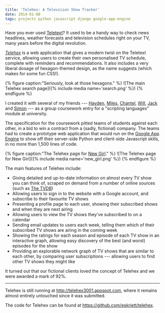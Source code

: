 ```yaml
---
title: 'Telehex: A Television Show Tracker'
date: 2014-01-08
tags: projects python javascript django google-app-engine
---
```


Have you ever used [Teletext](https://en.wikipedia.org/wiki/Teletext)? It used to be a handy way to check news headlines, weather forecasts and television schedules right on your TV, many years before the digital revolution.

[*Telehex*](http://telehex3001.appspot.com) is a web application that gives a modern twist on the Teletext service, allowing users to create their own personalised TV schedule, complete with reminders and recommendations. It also includes a very liberal dosage of hexagon-themed design, as the name suggests (which makes for some fun CSS!).

{% figure caption:"Seriously, look at those hexagons." %}
![The main Telehex search page]({% include media name='search.png' %})
{% endfigure %}

I created it with several of my friends --- [Hayden](https://eskriett.com), [Miles](https://milesarmstrong.co.uk/), [Chantel](https://www.linkedin.com/in/chantel-spencer-bowdage-05945a4a), [Will](https://www.linkedin.com/in/william-buss-b752a176), [Jack](https://www.linkedin.com/in/jack-flann-bb017aa6) and [Simon](https://www.linkedin.com/in/simonbidwell) --- as a group coursework entry for a "scripting languages" module at university.

The specification for the coursework pitted teams of students against each other, in a bid to win a contract from a (sadly, fictional) company. The teams had to create a prototype web application that would run on the [Google App Engine](https://developers.google.com/appengine) to show off their server-side Python and client-side Javascript skills, in no more than 1,500 lines of code.

{% figure caption:"The Telehex page for [New Girl](http://telehex3001.appspot.com/show/new_girl)." %}
![The Telehex page for New Girl]({% include media name='new_girl.png' %})
{% endfigure %}

The main features of Telehex include:

 - Giving detailed and up-to-date information on almost every TV show you can think of, scraped on demand from a number of online sources (such as [The TVDB](http://thetvdb.com/))
 - Allowing users to sign in to the website with a Google account, and subscribe to their favourite TV shows
 - Presenting a profile page to each user, showing their subscribed shows and when they are next airing
 - Allowing users to view the TV shows they've subscribed to on a calendar
 - Sending email updates to users each week, telling them which of their subscribed TV shows are airing in the coming week
 - Showing the ratings for each season and episode of each TV show in an interactive graph, allowing easy discovery of the best (and worst) episodes for the show
 - Providing an explorable network graph of TV shows that are similar to each other, by comparing user subscriptions --- allowing users to find other TV shows they might like

It turned out that our fictional clients loved the concept of Telehex and we were awarded a mark of 92%.

* * *

Telehex is still running at <http://telehex3001.appspot.com>, where it remains almost entirely untouched since it was submitted.

The code for Telehex can be found at <https://github.com/eskriett/telehex>.

